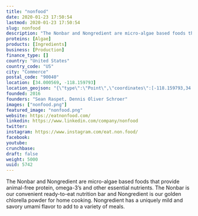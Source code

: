 ```yaml
---
title: "nonfood"
date: 2020-01-23 17:50:54
lastmod: 2020-01-23 17:50:54
slug: nonfood
description: "The Nonbar and Nongredient are micro-algae based foods that provide animal-free protein, omega-3’s and other essential nutrients. The Nonbar is our convenient ready-to-eat nutrition bar and Nongredient is our golden chlorella powder for home cooking. Nongredient has a uniquely mild and savory umami flavor to add to a variety of meals."
proteins: [Algae]
products: [Ingredients]
business: [Production]
finance_type: []
country: "United States"
country_code: "US"
city: "Commerce"
postal_code: "90040"
location: [34.000569, -118.159793]
location_geojson: "{\"type\":\"Point\",\"coordinates\":[-118.159793,34.000569]}"
founded: 2016
founders: "Sean Raspet, Dennis Oliver Schroer"
images: ["nonfood.png"]
featured_image: "nonfood.png"
website: https://eatnonfood.com/
linkedin: https://www.linkedin.com/company/nonfood
twitter: 
instagram: https://www.instagram.com/eat.non.food/
facebook: 
youtube: 
crunchbase: 
draft: false
weight: 5000
uuid: 5742
---
```

The Nonbar and Nongredient are micro-algae based foods that provide animal-free protein, omega-3’s and other essential nutrients. The Nonbar is our convenient ready-to-eat nutrition bar and Nongredient is our golden chlorella powder for home cooking. Nongredient has a uniquely mild and savory umami flavor to add to a variety of meals.
